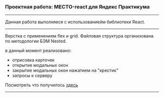 ### Проектная работа: МЕСТО-react для Яндекс Практикума
---
Данная работа выполняеся c использованиейм библиотеки React. 

---

Верстка с применением flex и grid.
Файловая структура организована по методологии БЭМ Nested.

в данный момент реализовано: 
* отрисовка карточек
* открытие модальных окон
* закрытие модальных окон нажатием на "крестик"
* запросы к серверу



Посмотреть что получилось [здесь](https://LarisaKindalova.github.io/mesto-react/)
- - -

